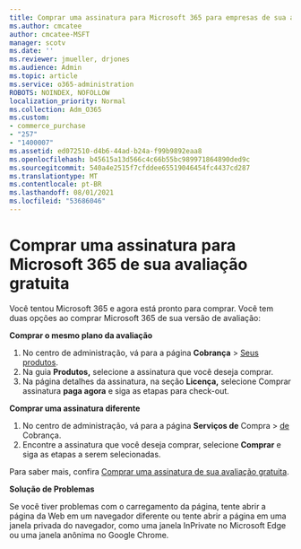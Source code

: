 ```yaml
---
title: Comprar uma assinatura para Microsoft 365 para empresas de sua avaliação gratuita
ms.author: cmcatee
author: cmcatee-MSFT
manager: scotv
ms.date: ''
ms.reviewer: jmueller, drjones
ms.audience: Admin
ms.topic: article
ms.service: o365-administration
ROBOTS: NOINDEX, NOFOLLOW
localization_priority: Normal
ms.collection: Adm_O365
ms.custom:
- commerce_purchase
- "257"
- "1400007"
ms.assetid: ed072510-d4b6-44ad-b24a-f99b9892eaa8
ms.openlocfilehash: b45615a13d566c4c66b55bc989971864890ded9c
ms.sourcegitcommit: 540a4e2515f7cfddee65519046454fc4437cd287
ms.translationtype: MT
ms.contentlocale: pt-BR
ms.lasthandoff: 08/01/2021
ms.locfileid: "53686046"
---
```

# <a name="buy-a-subscription-to-microsoft-365-from-your-free-trial"></a>Comprar uma assinatura para Microsoft 365 de sua avaliação gratuita

Você tentou Microsoft 365 e agora está pronto para comprar. Você tem duas opções ao comprar Microsoft 365 de sua versão de avaliação:
  
 **Comprar o mesmo plano da avaliação**
  
1. No centro de administração, vá para a página **Cobrança** \> [Seus produtos](https://go.microsoft.com/fwlink/p/?linkid=842054).
2. Na guia **Produtos,** selecione a assinatura que você deseja comprar.
3. Na página detalhes da assinatura, na seção **Licença,** selecione Comprar assinatura **paga agora** e siga as etapas para check-out.
 
**Comprar uma assinatura diferente**
  
1. No centro de administração, vá para a página **Serviços de** Compra \> [de](https://go.microsoft.com/fwlink/p/?linkid=868433) Cobrança.
2. Encontre a assinatura que você deseja comprar, selecione **Comprar** e siga as etapas a serem selecionadas.

Para saber mais, confira [Comprar uma assinatura de sua avaliação gratuita](/microsoft-365/commerce/try-or-buy-microsoft-365#buy-a-subscription-from-your-free-trial).

**Solução de Problemas**

Se você tiver problemas com o carregamento da página, tente abrir a página da Web em um navegador diferente ou tente abrir a página em uma janela privada do navegador, como uma janela InPrivate no Microsoft Edge ou uma janela anônima no Google Chrome.